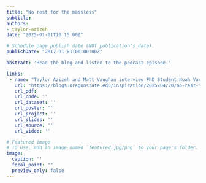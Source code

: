 ```yaml
---
title: "No rest for the massless"
subtitle:
authors:
- taylor-azizeh
date: "2025-01-01T10:15:00Z"

# Schedule page publish date (NOT publication's date).
publishDate: "2017-01-01T00:00:00Z"

abstract: 'Read the blog and listen to the podcast episode.'

links:
 - name: "Taylor Azizeh and Matt Vaughan interview PhD Student Noah Vaughan about neutrinos"
   url: "https://blogs.oregonstate.edu/inspiration/2025/04/20/no-rest-for-the-massless/"
   url_pdf:
   url_code: ''
   url_dataset: ''
   url_poster: ''
   url_project: ''
   url_slides: ''
   url_source: ''
   url_video: ''

# Featured image
# To use, add an image named `featured.jpg/png` to your page's folder. 
image:
  caption: ''
  focal_point: ""
  preview_only: false
---
```

